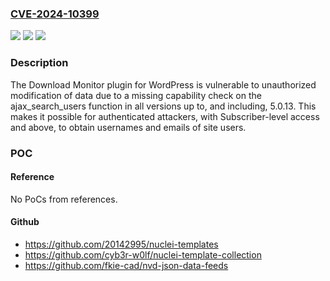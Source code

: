 ### [CVE-2024-10399](https://cve.mitre.org/cgi-bin/cvename.cgi?name=CVE-2024-10399)
![](https://img.shields.io/static/v1?label=Product&message=Download%20Monitor&color=blue)
![](https://img.shields.io/static/v1?label=Version&message=*%3C%3D%205.0.13%20&color=brighgreen)
![](https://img.shields.io/static/v1?label=Vulnerability&message=CWE-862%20Missing%20Authorization&color=brighgreen)

### Description

The Download Monitor plugin for WordPress is vulnerable to unauthorized modification of data due to a missing capability check on the ajax_search_users function in all versions up to, and including, 5.0.13. This makes it possible for authenticated attackers, with Subscriber-level access and above, to obtain usernames and emails of site users.

### POC

#### Reference
No PoCs from references.

#### Github
- https://github.com/20142995/nuclei-templates
- https://github.com/cyb3r-w0lf/nuclei-template-collection
- https://github.com/fkie-cad/nvd-json-data-feeds

